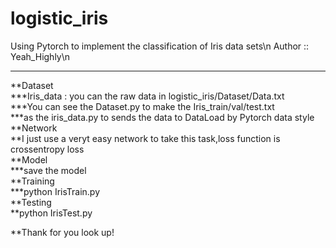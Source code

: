 

logistic_iris
===========================
Using Pytorch to implement the classification of Iris data sets\n
Author :: Yeah_Highly\n

****
	
**Dataset   
***Iris_data : you can the raw data in logistic_iris/Dataset/Data.txt  
***You can see the Dataset.py to make the Iris_train/val/test.txt  
***as the iris_data.py to sends the data to DataLoad by Pytorch data style  
**Network  
**I just use a veryt easy network to take this task,loss function is crossentropy loss  
**Model  
***save the model  
**Training   
***python IrisTrain.py  
**Testing   
**python IrisTest.py  
    
**Thank for you look up!  

